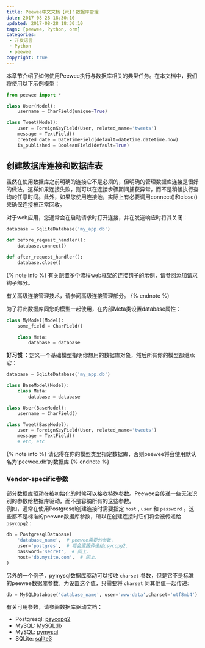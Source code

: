 ```yaml
---
title: Peewee中文文档【六】：数据库管理
date: 2017-08-28 18:30:10
updated: 2017-08-28 18:30:10
tags: [peewee, Python, orm]
categories: 
 - 开发语言
 - Python
 - peewee
copyright: true
---
```


本章节介绍了如何使用Peewee执行与数据库相关的典型任务。在本文档中，我们将使用以下示例模型：

```python
from peewee import *

class User(Model):
    username = CharField(unique=True)

class Tweet(Model):
    user = ForeignKeyField(User, related_name='tweets')
    message = TextField()
    created_date = DateTimeField(default=datetime.datetime.now)
    is_published = BooleanField(default=True)
```

## 创建数据库连接和数据库表

虽然在使用数据库之前明确的连接它不是必须的，但明确的管理数据库连接是很好的做法。这样如果连接失败，则可以在连接步骤期间捕获异常，而不是稍候执行查询的任意时间。此外，如果您使用连接池，实际上有必要调用connect()和close()来确保连接被正常回收。

对于web应用，您通常会在启动请求时打开连接，并在发送响应时将其关闭：

```python
database = SqliteDatabase('my_app.db')

def before_request_handler():
    database.connect()

def after_request_handler():
    database.close()
```

{% note info %}
有关配置多个流程web框架的连接钩子的示例，请参阅添加请求钩子部分。

有关高级连接管理技术，请参阅高级连接管理部分。
{% endnote %}  

为了将此数据库同您的模型一起使用，在内部Meta类设置database属性：

```python
class MyModel(Model):
    some_field = CharField()

    class Meta:
        database = database
```

**好习惯** ：定义一个基础模型指明你想用的数据库对象，然后所有你的模型都继承它：

```python
database = SqliteDatabase('my_app.db')

class BaseModel(Model):
    class Meta:
        database = database

class User(BaseModel):
    username = CharField()

class Tweet(BaseModel):
    user = ForeignKeyField(User, related_name='tweets')
    message = TextField()
    # etc, etc
```

{% note info %} 
请记得在你的模型类里指定数据库，否则peewee将会使用默认名为’peewee.db’的数据库
{% endnote %}

### Vendor-specific参数

部分数据库驱动在被初始化的时候可以接收特殊参数。Peewee会传递一些无法识别的参数给数据库驱动，而不是容纳所有的这些参数。  
例如，通常在使用Postgresql创建连接时需要指定 ` host ` , ` user ` 和 ` password `
。这些都不是标准的peewee数据库参数，所以在创建连接时它们将会被传递给 ` psycopg2 ` :

```python
db = PostgresqlDatabase(
    'database_name',  # peewee需要的参数.
    user='postgres',  # 将会直接传递给psycopg2.
    password='secret',  # 同上.
    host='db.mysite.com',  # 同上.
)
```

另外的一个例子，pymysql数据库驱动可以接收 ` charset ` 参数，但是它不是标准的peewee数据库参数。为设置这个值，只需要将 ` charset ` 同其他值一起传递:

```python
db = MySQLDatabase('database_name', user='www-data',charset='utf8mb4')
```

有关可用参数，请参阅数据库驱动文档：

* Postgresql: [ psycopg2 ](http://initd.org/psycopg/docs/module.html#psycopg2.connect)
* MySQL: [ MySQLdb ](http://mysql-python.sourceforge.net/MySQLdb.html#some-mysql-examples)
* MySQL: [ pymysql ](https://github.com/PyMySQL/PyMySQL/blob/f08f01fe8a59e8acfb5f5add4a8fe874bec2a196/pymysql/connections.py#L494-L513)
* SQLite: [ sqlite3 ](https://docs.python.org/2/library/sqlite3.html#sqlite3.connect)
